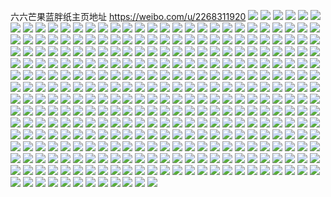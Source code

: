 六六芒果蓝胖纸主页地址 https://weibo.com/u/2268311920 
![](https://wx4.sinaimg.cn/mw2000/8733b170gy1h890ubvfr0j218k0u045d.jpg) 
![](https://wx4.sinaimg.cn/mw2000/8733b170gy1h890uccvxdj21ca0u00xk.jpg) 
![](https://wx4.sinaimg.cn/mw2000/8733b170gy1h890ucub2sj217j0u0tc7.jpg) 
![](https://wx4.sinaimg.cn/mw2000/8733b170gy1h890udcniij20u018rwhi.jpg) 
![](https://wx4.sinaimg.cn/mw2000/8733b170gy1h890udqx5xj20u01a5juc.jpg) 
![](https://wx4.sinaimg.cn/mw2000/8733b170gy1h890ue9nsjj21880u0adb.jpg) 
![](https://wx4.sinaimg.cn/mw2000/8733b170gy1h890uf6pbnj217q0u0qdb.jpg) 
![](https://wx4.sinaimg.cn/mw2000/8733b170gy1h890ug4m6rj20u01byn6j.jpg) 
![](https://wx4.sinaimg.cn/mw2000/8733b170gy1h890ugw8uxj20u01a1wi5.jpg) 
![](https://wx4.sinaimg.cn/mw2000/8733b170gy1h890uiooitj20u01900vw.jpg) 
![](https://wx4.sinaimg.cn/mw2000/8733b170gy1h890vdrgwsj21900u0q6a.jpg) 
![](https://wx4.sinaimg.cn/mw2000/8733b170gy1h890veru6gj20u019dtd9.jpg) 
![](https://wx4.sinaimg.cn/mw2000/8733b170gy1h890vfhwk0j21780u0ahn.jpg) 
![](https://wx4.sinaimg.cn/mw2000/8733b170gy1h890vgnirrj20u0190jye.jpg) 
![](https://wx4.sinaimg.cn/mw2000/8733b170gy1h890vhykkrj21830u078y.jpg) 
![](https://wx4.sinaimg.cn/mw2000/8733b170gy1h890viu0sjj20u00xuwk0.jpg) 
![](https://wx4.sinaimg.cn/mw2000/8733b170ly1h7osn81chyj20u00u0wjx.jpg) 
![](https://wx4.sinaimg.cn/mw2000/8733b170ly1h7osn9k5clj22c03404qr.jpg) 
![](https://wx4.sinaimg.cn/mw2000/8733b170ly1h7osna6gfoj20u0140dzt.jpg) 
![](https://wx4.sinaimg.cn/mw2000/8733b170ly1h7osnbrv7rj22c03407wi.jpg) 
![](https://wx4.sinaimg.cn/mw2000/8733b170ly1h7osneb403j22c0340x6q.jpg) 
![](https://wx4.sinaimg.cn/mw2000/8733b170ly1h7osnfd6jtj216k1kqhdt.jpg) 
![](https://wx4.sinaimg.cn/mw2000/8733b170ly1h7osnhgbrbj224n301kjp.jpg) 
![](https://wx4.sinaimg.cn/mw2000/8733b170ly1h7osnhx6wjj21400u044p.jpg) 
![](https://wx4.sinaimg.cn/mw2000/8733b170ly1h7osnj9oo5j21wf2upu0y.jpg) 
![](https://wx4.sinaimg.cn/mw2000/8733b170ly1h7osnkaiefj20xc18gtn8.jpg) 
![](https://wx4.sinaimg.cn/mw2000/8733b170ly1h7osnl2rejj20xc18gncp.jpg) 
![](https://wx4.sinaimg.cn/mw2000/8733b170ly1h7osnmizikj22dc35su0y.jpg) 
![](https://wx4.sinaimg.cn/mw2000/8733b170ly1h7osnng3mmj235s2dce82.jpg) 
![](https://wx4.sinaimg.cn/mw2000/8733b170ly1h3koon93tkj20u0140n18.jpg) 
![](https://wx4.sinaimg.cn/mw2000/8733b170ly1h1l3r3szhmj20u01u03ze.jpg) 
![](https://wx4.sinaimg.cn/mw2000/8733b170ly1h10cushbt8j20u0190abr.jpg) 
![](https://wx4.sinaimg.cn/mw2000/8733b170ly1h10cut0s2lj21900u0di3.jpg) 
![](https://wx4.sinaimg.cn/mw2000/8733b170ly1h10cutmg8cj20u0190gnf.jpg) 
![](https://wx4.sinaimg.cn/mw2000/8733b170ly1h10cuu9otkj20u018z76l.jpg) 
![](https://wx4.sinaimg.cn/mw2000/8733b170ly1h10cuusjwlj20u0190dhm.jpg) 
![](https://wx4.sinaimg.cn/mw2000/8733b170ly1h10cuvx0fuj20u018z40d.jpg) 
![](https://wx4.sinaimg.cn/mw2000/8733b170ly1h10cux1b0lj218z0u076r.jpg) 
![](https://wx4.sinaimg.cn/mw2000/8733b170ly1h10cuxj2mlj21900u0wgx.jpg) 
![](https://wx4.sinaimg.cn/mw2000/8733b170ly1h10cuxsy7yj20gq0m8wfv.jpg) 
![](https://wx4.sinaimg.cn/mw2000/8733b170ly1h10cuy6kckj20u00xaq54.jpg) 
![](https://wx4.sinaimg.cn/mw2000/8733b170ly1h10cuyrtuij21400u045q.jpg) 
![](https://wx4.sinaimg.cn/mw2000/8733b170ly1h10cuznyclj20u014043t.jpg) 
![](https://wx4.sinaimg.cn/mw2000/8733b170ly1h10cwvjhvlj20u01900ul.jpg) 
![](https://wx4.sinaimg.cn/mw2000/8733b170ly1h10cww1xb1j20u0190mzc.jpg) 
![](https://wx4.sinaimg.cn/mw2000/8733b170ly1h0da0vhqqcj20gz0fo3yy.jpg) 
![](https://wx4.sinaimg.cn/mw2000/8733b170ly1h0da0vqbxrj20ha0gcwfa.jpg) 
![](https://wx4.sinaimg.cn/mw2000/8733b170ly1gzz9v0giwqj222m340hdt.jpg) 
![](https://wx4.sinaimg.cn/mw2000/8733b170ly1gzz9v3ve88j23jz2dbkjm.jpg) 
![](https://wx4.sinaimg.cn/mw2000/8733b170ly1gy9d294qm4j20u0140wk3.jpg) 
![](https://wx4.sinaimg.cn/mw2000/8733b170ly1gxsr5k0qpyj20ku0wsn1n.jpg) 
![](https://wx4.sinaimg.cn/mw2000/8733b170ly1gxsr5jl1exj20ku0wsjwv.jpg) 
![](https://wx4.sinaimg.cn/mw2000/8733b170ly1gxsr5jiqrjj20ku0ws0ym.jpg) 
![](https://wx4.sinaimg.cn/mw2000/8733b170ly1gxsr5jbm8qj20ku0wswju.jpg) 
![](https://wx4.sinaimg.cn/mw2000/8733b170ly1gxsr5jr1urj20ku0wswip.jpg) 
![](https://wx4.sinaimg.cn/mw2000/8733b170ly1gxsr4s0c9qj20ku0kuju4.jpg) 
![](https://wx4.sinaimg.cn/mw2000/8733b170ly1gwzhhk3l8bj216o1kwnft.jpg) 
![](https://wx4.sinaimg.cn/mw2000/8733b170ly1gwzhhl9zn0j20xc1e0qgs.jpg) 
![](https://wx4.sinaimg.cn/mw2000/8733b170ly1gwzhhlq4vkj20o91hcgwq.jpg) 
![](https://wx4.sinaimg.cn/mw2000/8733b170ly1gwzhhm9apbj20xc18gaji.jpg) 
![](https://wx4.sinaimg.cn/mw2000/8733b170ly1gwzhhmrab2j216o16otk2.jpg) 
![](https://wx4.sinaimg.cn/mw2000/8733b170ly1gw1yel65qij206o06oglh.jpg) 
![](https://wx4.sinaimg.cn/mw2000/002tvBy8ly1gvej0sf7y2j60u0140wlq02.jpg) 
![](https://wx4.sinaimg.cn/mw2000/002tvBy8ly1gvej0sq3kzj606o06odfn02.jpg) 
![](https://wx4.sinaimg.cn/mw2000/002tvBy8ly1gvej0tcaw0j60u0140wmq02.jpg) 
![](https://wx4.sinaimg.cn/mw2000/002tvBy8ly1gvej0tsv9mj60u019043402.jpg) 
![](https://wx4.sinaimg.cn/mw2000/002tvBy8ly1gvej0u4ceqj60u0140tfw02.jpg) 
![](https://wx4.sinaimg.cn/mw2000/002tvBy8ly1gvej0ut13yj60u0140dn202.jpg) 
![](https://wx4.sinaimg.cn/mw2000/002tvBy8ly1gvej0vg7fqj60u0140alg02.jpg) 
![](https://wx4.sinaimg.cn/mw2000/002tvBy8ly1gvej0vykfzj60u00u0aee02.jpg) 
![](https://wx4.sinaimg.cn/mw2000/002tvBy8ly1gvej0whitzj60jz0dx78f02.jpg) 
![](https://wx4.sinaimg.cn/mw2000/8733b170ly1gpblvk18xyj21900u0n6o.jpg) 
![](https://wx4.sinaimg.cn/mw2000/8733b170ly1gpblvkikiyj20u0140tdz.jpg) 
![](https://wx4.sinaimg.cn/mw2000/8733b170ly1gpblvl3846j20u0140dql.jpg) 
![](https://wx4.sinaimg.cn/mw2000/8733b170ly1gpblvlpxlyj20u0140ahc.jpg) 
![](https://wx4.sinaimg.cn/mw2000/8733b170ly1gpblvm4qqrj20u0140do2.jpg) 
![](https://wx4.sinaimg.cn/mw2000/8733b170ly1gpblvmjylpj20u0140alf.jpg) 
![](https://wx4.sinaimg.cn/mw2000/8733b170ly1gpblx4iak4j20pf07f0ti.jpg) 
![](https://wx4.sinaimg.cn/mw2000/8733b170ly1gnhi6cgzyuj20af0lpmya.jpg) 
![](https://wx4.sinaimg.cn/mw2000/8733b170gy1glukkj1kx6j20qo0h4myh.jpg) 
![](https://wx4.sinaimg.cn/mw2000/8733b170gy1gcczbmvg0hj215o15oqv5.jpg) 
![](https://wx4.sinaimg.cn/mw2000/8733b170gy1gcczbo1smoj215o15ohdt.jpg) 
![](https://wx4.sinaimg.cn/mw2000/8733b170gy1gcczboxvayj215o15o7wh.jpg) 
![](https://wx4.sinaimg.cn/mw2000/8733b170gy1gcczbq3iikj215o15ohdt.jpg) 
![](https://wx4.sinaimg.cn/mw2000/8733b170gy1gcczbr2j0uj20u01hc1kx.jpg) 
![](https://wx4.sinaimg.cn/mw2000/8733b170gy1gcczbs7tbxj20u01hce81.jpg) 
![](https://wx4.sinaimg.cn/mw2000/8733b170gy1gc2qk6xhw5j21jk15okjm.jpg) 
![](https://wx4.sinaimg.cn/mw2000/8733b170gy1gc2qk895snj215o15okjl.jpg) 
![](https://wx4.sinaimg.cn/mw2000/8733b170gy1gc2qkcpiimj24805monpm.jpg) 
![](https://wx4.sinaimg.cn/mw2000/8733b170gy1gc2qketxzwj215o15ohdt.jpg) 
![](https://wx4.sinaimg.cn/mw2000/8733b170gy1gc2qkgujz2j20u01hce81.jpg) 
![](https://wx4.sinaimg.cn/mw2000/8733b170gy1g9e43e1glcj20gp0u043k.jpg) 
![](https://wx4.sinaimg.cn/mw2000/8733b170gy1g9e43fjmc7j21i11o0e81.jpg) 
![](https://wx4.sinaimg.cn/mw2000/8733b170gy1g9e43gktuoj217s1o07wh.jpg) 
![](https://wx4.sinaimg.cn/mw2000/8733b170gy1g9e43hv3olj21400u0e21.jpg) 
![](https://wx4.sinaimg.cn/mw2000/8733b170gy1g9e43ivy7bj20pk1hc1kx.jpg) 
![](https://wx4.sinaimg.cn/mw2000/8733b170gy1g9e43k1gtrj20pk1hc1kx.jpg) 
![](https://wx4.sinaimg.cn/mw2000/8733b170gy1g9ch5yp639j215o15ohdt.jpg) 
![](https://wx4.sinaimg.cn/mw2000/8733b170gy1g9ch64hq4cj24805mou1f.jpg) 
![](https://wx4.sinaimg.cn/mw2000/8733b170gy1g9ch66svcdj215o15oqv5.jpg) 
![](https://wx4.sinaimg.cn/mw2000/8733b170gy1g9ch683k1kj215o15oqv5.jpg) 
![](https://wx4.sinaimg.cn/mw2000/8733b170gy1g9ch691o1fj215o15ohd8.jpg) 
![](https://wx4.sinaimg.cn/mw2000/8733b170gy1g9ch6cw3fmj23402c0npm.jpg) 
![](https://wx4.sinaimg.cn/mw2000/8733b170gy1g9ch6ec4gnj215o15ou0x.jpg) 
![](https://wx4.sinaimg.cn/mw2000/8733b170gy1g9ch6idzn4j23402c0u16.jpg) 
![](https://wx4.sinaimg.cn/mw2000/8733b170gy1g8fecu1x5aj20u01hce81.jpg) 
![](https://wx4.sinaimg.cn/mw2000/8733b170gy1g8fecv1ppaj20pk1hc7wh.jpg) 
![](https://wx4.sinaimg.cn/mw2000/8733b170gy1g8fecvnue0j20tq0ql7cw.jpg) 
![](https://wx4.sinaimg.cn/mw2000/8733b170gy1g8fecx6zx9j22402gtb2a.jpg) 
![](https://wx4.sinaimg.cn/mw2000/8733b170gy1g8fecyogprj216k16lqv5.jpg) 
![](https://wx4.sinaimg.cn/mw2000/8733b170gy1g8feczpcpkj215o15ob29.jpg) 
![](https://wx4.sinaimg.cn/mw2000/8733b170gy1g8fed0e2t6j20sg0sgwu5.jpg) 
![](https://wx4.sinaimg.cn/mw2000/8733b170gy1g8fed19hatj21hc0pk7wh.jpg) 
![](https://wx4.sinaimg.cn/mw2000/8733b170gy1g8fed20rskj215o0rsnm7.jpg) 
![](https://wx4.sinaimg.cn/mw2000/8733b170ly1g7s75tno46j22402tcb2c.jpg) 
![](https://wx4.sinaimg.cn/mw2000/8733b170ly1g7s75uzh28j220y2ft1ky.jpg) 
![](https://wx4.sinaimg.cn/mw2000/8733b170ly1g7s75vh8flj20u01q8qkg.jpg) 
![](https://wx4.sinaimg.cn/mw2000/8733b170gy1g6wi92i6pqj20eo0eojs9.jpg) 
![](https://wx4.sinaimg.cn/mw2000/8733b170ly1g6tfqtcmouj20u0140gp6.jpg) 
![](https://wx4.sinaimg.cn/mw2000/8733b170ly1g6tfqtv6wgj20j6140acq.jpg) 
![](https://wx4.sinaimg.cn/mw2000/8733b170ly1g6tfqwayj1j20u0140gp3.jpg) 
![](https://wx4.sinaimg.cn/mw2000/8733b170ly1g6tfqwv3ozj20j6140q5f.jpg) 
![](https://wx4.sinaimg.cn/mw2000/8733b170ly1g6tfqy9abmj20u0140grc.jpg) 
![](https://wx4.sinaimg.cn/mw2000/8733b170ly1g6tfqywnjyj20u01hctcw.jpg) 
![](https://wx4.sinaimg.cn/mw2000/8733b170ly1g6tfqzypa2j20u01emdm7.jpg) 
![](https://wx4.sinaimg.cn/mw2000/8733b170ly1g6tfr114uwj20qo1hc7f5.jpg) 
![](https://wx4.sinaimg.cn/mw2000/8733b170ly1g6tfr1pd02j20u0140tc4.jpg) 
![](https://wx4.sinaimg.cn/mw2000/8733b170gy1g4zgr84nr4j20u01k8jso.jpg) 
![](https://wx4.sinaimg.cn/mw2000/8733b170gy1g4zgr8h49qj20u01k8gmj.jpg) 
![](https://wx4.sinaimg.cn/mw2000/8733b170gy1g4zgr8sjrjj20u01k8myg.jpg) 
![](https://wx4.sinaimg.cn/mw2000/8733b170gy1g4zgr96rt9j20u01k8gml.jpg) 
![](https://wx4.sinaimg.cn/mw2000/8733b170gy1g4zgr9lhmkj20u01k8wg0.jpg) 
![](https://wx4.sinaimg.cn/mw2000/8733b170gy1g4zgr9y2xqj20u01k8wfu.jpg) 
![](https://wx4.sinaimg.cn/mw2000/8733b170gy1g4zgraa8hnj20u01k8myn.jpg) 
![](https://wx4.sinaimg.cn/mw2000/8733b170gy1g4zgraxgvmj20u01k8jsp.jpg) 
![](https://wx4.sinaimg.cn/mw2000/8733b170gy1g4pqbb43fsj20u01o0111.jpg) 
![](https://wx4.sinaimg.cn/mw2000/8733b170gy1g4pqbbua3xj20u01o0doc.jpg) 
![](https://wx4.sinaimg.cn/mw2000/8733b170gy1g4pqbce6x2j20u0140qah.jpg) 
![](https://wx4.sinaimg.cn/mw2000/8733b170gy1g4pqbcoptzj20j80j9wg4.jpg) 
![](https://wx4.sinaimg.cn/mw2000/8733b170gy1g4pqbd9v1lj20rs223k2l.jpg) 
![](https://wx4.sinaimg.cn/mw2000/8733b170gy1g4pqbdtnp1j20rs224n4l.jpg) 
![](https://wx4.sinaimg.cn/mw2000/8733b170gy1g4pqbefnc2j20rs1jlqfd.jpg) 
![](https://wx4.sinaimg.cn/mw2000/8733b170gy1g4pqbf9tksj20u0140n61.jpg) 
![](https://wx4.sinaimg.cn/mw2000/8733b170gy1g4pqbfri3nj20rs112n4t.jpg) 
![](https://wx4.sinaimg.cn/mw2000/8733b170gy1g3uzeivfy7j20rs1jktkp.jpg) 
![](https://wx4.sinaimg.cn/mw2000/8733b170gy1g3uzeje1plj20rs1jlajg.jpg) 
![](https://wx4.sinaimg.cn/mw2000/8733b170gy1g3uzejvhwnj20rs1jljzo.jpg) 
![](https://wx4.sinaimg.cn/mw2000/8733b170gy1g3uzekcix0j20rs1jlgv0.jpg) 
![](https://wx4.sinaimg.cn/mw2000/8733b170gy1g3uzekwo7xj20rs2247em.jpg) 
![](https://wx4.sinaimg.cn/mw2000/8733b170gy1g3uzelkldhj20rs224n4l.jpg) 
![](https://wx4.sinaimg.cn/mw2000/8733b170gy1g3uzem7f05j20rs22445d.jpg) 
![](https://wx4.sinaimg.cn/mw2000/8733b170gy1g3uzemrae6j20u01dzn20.jpg) 
![](https://wx4.sinaimg.cn/mw2000/8733b170gy1g3uzenb0zlj20rs1jk4aw.jpg) 
![](https://wx4.sinaimg.cn/mw2000/8733b170gy1g3uxr0ccqij20u01jiqat.jpg) 
![](https://wx4.sinaimg.cn/mw2000/8733b170gy1g3uxrkqanbj20rs2jbgy9.jpg) 
![](https://wx4.sinaimg.cn/mw2000/8733b170gy1g3uxybi2gpj21400u0119.jpg) 
![](https://wx4.sinaimg.cn/mw2000/8733b170gy1g3uxypk628j20rs1jlk37.jpg) 
![](https://wx4.sinaimg.cn/mw2000/8733b170gy1g3uxytkelqj21400qo0wg.jpg) 
![](https://wx4.sinaimg.cn/mw2000/8733b170gy1g3uxz27q4bj20rs2j7wqx.jpg) 
![](https://wx4.sinaimg.cn/mw2000/8733b170gy1g3uxzaa2upj20rs223tnh.jpg) 
![](https://wx4.sinaimg.cn/mw2000/8733b170gy1g3uxzeuxzoj20rs224jze.jpg) 
![](https://wx4.sinaimg.cn/mw2000/8733b170gy1g3uxzl027ej20rs2247fa.jpg) 
![](https://wx4.sinaimg.cn/mw2000/8733b170gy1g2ob9rq337j21400u04ma.jpg) 
![](https://wx4.sinaimg.cn/mw2000/8733b170gy1g2ob9y1re4j20pp1hc7wh.jpg) 
![](https://wx4.sinaimg.cn/mw2000/8733b170gy1g2obadwn0sj22tc240kjo.jpg) 
![](https://wx4.sinaimg.cn/mw2000/8733b170gy1g2obah32zgj23402c0e84.jpg) 
![](https://wx4.sinaimg.cn/mw2000/8733b170gy1g2obaif7arj21601k04qp.jpg) 
![](https://wx4.sinaimg.cn/mw2000/8733b170gy1g2obak36a1j20pp1hc4qp.jpg) 
![](https://wx4.sinaimg.cn/mw2000/8733b170gy1g2obalgupfj20pp1hc4qp.jpg) 
![](https://wx4.sinaimg.cn/mw2000/8733b170gy1g2obaq9r9fj24g02yox6t.jpg) 
![](https://wx4.sinaimg.cn/mw2000/8733b170gy1g2obarkhy3j21400qotmf.jpg) 
![](https://wx4.sinaimg.cn/mw2000/8733b170gy1g1xgcr0pzkj20u00u0tc4.jpg) 
![](https://wx4.sinaimg.cn/mw2000/8733b170gy1g1xgcrke13j20u0140tdc.jpg) 
![](https://wx4.sinaimg.cn/mw2000/8733b170gy1g1xgcs3l2cj20u0140q88.jpg) 
![](https://wx4.sinaimg.cn/mw2000/8733b170gy1g1xgcsl2dnj20u0140af6.jpg) 
![](https://wx4.sinaimg.cn/mw2000/8733b170gy1g1xgct4pocj20u0128wlq.jpg) 
![](https://wx4.sinaimg.cn/mw2000/8733b170gy1g1xgctk38tj20rs15odgv.jpg) 
![](https://wx4.sinaimg.cn/mw2000/8733b170gy1g1xgctzv29j20u00u040m.jpg) 
![](https://wx4.sinaimg.cn/mw2000/8733b170gy1g1xgcvnusdj20u0140aca.jpg) 
![](https://wx4.sinaimg.cn/mw2000/8733b170gy1g1xgcx8ox4j20u0140n1c.jpg) 
![](https://wx4.sinaimg.cn/mw2000/8733b170gy1g184fk96zoj20u0140jvs.jpg) 
![](https://wx4.sinaimg.cn/mw2000/8733b170gy1g14rn6d8rej20u0140jwu.jpg) 
![](https://wx4.sinaimg.cn/mw2000/8733b170gy1g14rnatztrj20u0140aom.jpg) 
![](https://wx4.sinaimg.cn/mw2000/8733b170gy1g14rng7kjsj21400u0430.jpg) 
![](https://wx4.sinaimg.cn/mw2000/8733b170gy1g14rniz670j20u0140qbt.jpg) 
![](https://wx4.sinaimg.cn/mw2000/8733b170gy1g14rnmoqg1j20u0140djz.jpg) 
![](https://wx4.sinaimg.cn/mw2000/8733b170gy1g14rnp1g95j21400u0dmm.jpg) 
![](https://wx4.sinaimg.cn/mw2000/8733b170gy1g14rnpyxpij20u0140dkh.jpg) 
![](https://wx4.sinaimg.cn/mw2000/8733b170gy1g14rnr51ltj20u014043m.jpg) 
![](https://wx4.sinaimg.cn/mw2000/8733b170gy1g0vr1zsgbdj20rs0rsjt9.jpg) 
![](https://wx4.sinaimg.cn/mw2000/8733b170gy1g0amr7pfpbj20pp1hc426.jpg) 
![](https://wx4.sinaimg.cn/mw2000/8733b170gy1fzxq294aptj20u00gvwg4.jpg) 
![](https://wx4.sinaimg.cn/mw2000/8733b170gy1fzk22wyf5lj20u00u00wq.jpg) 
![](https://wx4.sinaimg.cn/mw2000/8733b170gy1fzk22x92wuj20lv0lv763.jpg) 
![](https://wx4.sinaimg.cn/mw2000/8733b170gy1fygokwykhhj20qo0zkjve.jpg) 
![](https://wx4.sinaimg.cn/mw2000/8733b170gy1fygokxf8ikj20qo0zk0xf.jpg) 
![](https://wx4.sinaimg.cn/mw2000/8733b170gy1fygokyz264j20zk0qo0ye.jpg) 
![](https://wx4.sinaimg.cn/mw2000/8733b170gy1fygokzcc0ij20k00u5gpc.jpg) 
![](https://wx4.sinaimg.cn/mw2000/8733b170gy1fygokzumrtj20qo0zkq7l.jpg) 
![](https://wx4.sinaimg.cn/mw2000/8733b170gy1fygol1k4vjj20zk0qo126.jpg) 
![](https://wx4.sinaimg.cn/mw2000/8733b170gy1fygol20xmdj20qo0zkq6o.jpg) 
![](https://wx4.sinaimg.cn/mw2000/8733b170gy1fy7rkauvhmj20k60bc0t0.jpg) 
![](https://wx4.sinaimg.cn/mw2000/8733b170gy1fxjk226o8lj20qo0zk78w.jpg) 
![](https://wx4.sinaimg.cn/mw2000/8733b170gy1fx50ks7wipj20qo0zkjss.jpg) 
![](https://wx4.sinaimg.cn/mw2000/8733b170gy1fx50ksn1a7j20qo0zkmzo.jpg) 
![](https://wx4.sinaimg.cn/mw2000/8733b170gy1fx50kt1w2mj20qo0zkmz2.jpg) 
![](https://wx4.sinaimg.cn/mw2000/8733b170gy1fx3dwdfo43j214g0qogu5.jpg) 
![](https://wx4.sinaimg.cn/mw2000/8733b170gy1fx3dweniwfj20qo0zk7bu.jpg) 
![](https://wx4.sinaimg.cn/mw2000/8733b170gy1fx3dwfzmlxj20qo0zkqc7.jpg) 
![](https://wx4.sinaimg.cn/mw2000/8733b170gy1fx3dwgzbgwj20qo0zkdlc.jpg) 
![](https://wx4.sinaimg.cn/mw2000/8733b170gy1fx3dwhw0jcj20qo0zk78n.jpg) 
![](https://wx4.sinaimg.cn/mw2000/8733b170gy1fx3dwj1fz6j20qo0zk7cs.jpg) 
![](https://wx4.sinaimg.cn/mw2000/8733b170gy1fx3dwksdh5j20qo0zktdk.jpg) 
![](https://wx4.sinaimg.cn/mw2000/8733b170gy1fx3dwlhg0kj20qo0zkn1e.jpg) 
![](https://wx4.sinaimg.cn/mw2000/8733b170gy1fx3dwmc911j20qo0zkdjt.jpg) 
![](https://wx4.sinaimg.cn/mw2000/8733b170gy1fx0p2yk054j20qo1jbn4b.jpg) 
![](https://wx4.sinaimg.cn/mw2000/8733b170gy1fwp7lel06gj20qo0zkdl5.jpg) 
![](https://wx4.sinaimg.cn/mw2000/8733b170gy1fwh6en5mwtj20zk0qojwv.jpg) 
![](https://wx4.sinaimg.cn/mw2000/8733b170gy1fw7pv24wysj20qo0zkgrs.jpg) 
![](https://wx4.sinaimg.cn/mw2000/8733b170gy1fw7qbvhi61j22qj3ndnpk.jpg) 
![](https://wx4.sinaimg.cn/mw2000/8733b170gy1fw7qbwqvp7j20m80esq8d.jpg) 
![](https://wx4.sinaimg.cn/mw2000/8733b170gy1fw7qbyoiu5j22tc240qv7.jpg) 
![](https://wx4.sinaimg.cn/mw2000/8733b170gy1fw7qc03dd1j211p1nzkjl.jpg) 
![](https://wx4.sinaimg.cn/mw2000/8733b170gy1fw7qc3hzw5j22tc2401l3.jpg) 
![](https://wx4.sinaimg.cn/mw2000/8733b170gy1fw7qc5i2cgj218k1o0hdu.jpg) 
![](https://wx4.sinaimg.cn/mw2000/8733b170gy1fw7qc6o41wj20u01404qp.jpg) 
![](https://wx4.sinaimg.cn/mw2000/8733b170gy1fw7qta8998j20zk0qoqby.jpg) 
![](https://wx4.sinaimg.cn/mw2000/8733b170gy1fw2czi3rv0j20zk0qoqcx.jpg) 
![](https://wx4.sinaimg.cn/mw2000/8733b170gy1fw2czfcl4dj211m1o0qv5.jpg) 
![](https://wx4.sinaimg.cn/mw2000/8733b170gy1fw2czmjylwj20qo0zk44u.jpg) 
![](https://wx4.sinaimg.cn/mw2000/8733b170gy1fw2czkl2uzj20qo0zk11o.jpg) 
![](https://wx4.sinaimg.cn/mw2000/8733b170gy1fw2czp07fcj20qo0zkwop.jpg) 
![](https://wx4.sinaimg.cn/mw2000/8733b170gy1fw2czr2xt5j20qo0zk0yh.jpg) 
![](https://wx4.sinaimg.cn/mw2000/8733b170gy1fw2cztrltkj22qj3ndhdy.jpg) 
![](https://wx4.sinaimg.cn/mw2000/8733b170gy1fw2czwg94bj20qo0zkahg.jpg) 
![](https://wx4.sinaimg.cn/mw2000/8733b170gy1fw2d0y9u7rj20u0140tt1.jpg) 
![](https://wx4.sinaimg.cn/mw2000/8733b170gy1fvqbg5oonbj20u01q8qqu.jpg) 
![](https://wx4.sinaimg.cn/mw2000/8733b170gy1fvo2mdsftyj20sx0lh11s.jpg) 
![](https://wx4.sinaimg.cn/mw2000/8733b170gy1fvlkjjt1yyj208c05qaa3.jpg) 
![](https://wx4.sinaimg.cn/mw2000/8733b170gy1fvlh4ohl6fj20u01q8h2f.jpg) 
![](https://wx4.sinaimg.cn/mw2000/8733b170gy1fvih4vvdfpj20hs0goaao.jpg) 
![](https://wx4.sinaimg.cn/mw2000/8733b170gy1fve1u05y3oj20qo0zkq9p.jpg) 
![](https://wx4.sinaimg.cn/mw2000/8733b170gy1fv117teoy8j20qo0zkdly.jpg) 
![](https://wx4.sinaimg.cn/mw2000/8733b170gy1fuyza03lcrj20t61j0wo7.jpg) 
![](https://wx4.sinaimg.cn/mw2000/8733b170gy1fuoksz0vk1j20j60ladhr.jpg) 
![](https://wx4.sinaimg.cn/mw2000/8733b170gy1fubylks239j20sg0sg75w.jpg) 
![](https://wx4.sinaimg.cn/mw2000/8733b170gy1fu1fab8aqhj20qo1jb43m.jpg) 
![](https://wx4.sinaimg.cn/mw2000/8733b170ly1ftlzjqy3e0j20qo0zk7ip.jpg) 
![](https://wx4.sinaimg.cn/mw2000/8733b170ly1ftlzjrmtynj20qo0zktty.jpg) 
![](https://wx4.sinaimg.cn/mw2000/8733b170ly1ftlzjsittcj20u00u018l.jpg) 
![](https://wx4.sinaimg.cn/mw2000/8733b170ly1ftlzjt33k4j20qo0zkao2.jpg) 
![](https://wx4.sinaimg.cn/mw2000/8733b170ly1ftlzjtry85j20u00u07jr.jpg) 
![](https://wx4.sinaimg.cn/mw2000/8733b170ly1ftlzjuim3aj20qo0zk1bj.jpg) 
![](https://wx4.sinaimg.cn/mw2000/8733b170ly1ftlzjv4b2ij20qo0zktde.jpg) 
![](https://wx4.sinaimg.cn/mw2000/8733b170ly1ftlzjvzlaaj20zk0nodr6.jpg) 
![](https://wx4.sinaimg.cn/mw2000/8733b170ly1ftlzjwkz7ej20u00xoark.jpg) 
![](https://wx4.sinaimg.cn/mw2000/8733b170gy1ft1ba1b4znj20rs0qoacn.jpg) 
![](https://wx4.sinaimg.cn/mw2000/8733b170gy1fszc4gqxyrj20c80a0glv.jpg) 
![](https://wx4.sinaimg.cn/mw2000/8733b170gy1fsihyjpiqqj20zk0qoacn.jpg) 
![](https://wx4.sinaimg.cn/mw2000/8733b170gy1fs6f42wjkdj20hs0j675k.jpg) 
![](https://wx4.sinaimg.cn/mw2000/8733b170ly1fquvknb6nbj22tc240qv6.jpg) 
![](https://wx4.sinaimg.cn/mw2000/8733b170ly1fquvjml6zzj20q817whdu.jpg) 
![](https://wx4.sinaimg.cn/mw2000/8733b170ly1fquvjx6510j22402tce81.jpg) 
![](https://wx4.sinaimg.cn/mw2000/8733b170ly1fquvk4syeyj22402tc7wh.jpg) 
![](https://wx4.sinaimg.cn/mw2000/8733b170ly1fquvkri7mnj20k00mn4c8.jpg) 
![](https://wx4.sinaimg.cn/mw2000/8733b170ly1fquvkweajzj20k00zkqmr.jpg) 
![](https://wx4.sinaimg.cn/mw2000/8733b170ly1fquvlb094vj22402tc7wi.jpg) 
![](https://wx4.sinaimg.cn/mw2000/8733b170ly1fquvln49upj22402tcu0x.jpg) 
![](https://wx4.sinaimg.cn/mw2000/8733b170ly1fquvmalt52j22402tcx6p.jpg) 
![](https://wx4.sinaimg.cn/mw2000/8733b170ly1fqs6ija4a0j22402tckjm.jpg) 
![](https://wx4.sinaimg.cn/mw2000/8733b170gy1fqo44yolnyj20v94orwwl.jpg) 
![](https://wx4.sinaimg.cn/mw2000/8733b170gy1fqo452ub5jj20n7cmv4qr.jpg) 
![](https://wx4.sinaimg.cn/mw2000/8733b170gy1fqo44vts6mj20sacmykjm.jpg) 
![](https://wx4.sinaimg.cn/mw2000/8733b170gy1fqo457dkx7j20v99boqv5.jpg) 
![](https://wx4.sinaimg.cn/mw2000/8733b170gy1fqo45a5n9ej20v95s37wh.jpg) 
![](https://wx4.sinaimg.cn/mw2000/8733b170gy1fqo45cf9y5j20v9569b29.jpg) 
![](https://wx4.sinaimg.cn/mw2000/8733b170gy1fqo45etb44j20v98934qp.jpg) 
![](https://wx4.sinaimg.cn/mw2000/8733b170gy1fqo45gx880j20v94ll1ex.jpg) 
![](https://wx4.sinaimg.cn/mw2000/8733b170gy1fqo45iyfa7j20v95il4p2.jpg) 
![](https://wx4.sinaimg.cn/mw2000/8733b170gy1fql6o28we0j21ch0qnjzk.jpg) 
![](https://wx4.sinaimg.cn/mw2000/8733b170gy1fql6mrxhx7j21400qodnb.jpg) 
![](https://wx4.sinaimg.cn/mw2000/8733b170gy1fql6o4de2jj21400qo7eq.jpg) 
![](https://wx4.sinaimg.cn/mw2000/8733b170gy1fql6p6hxmnj21900qo7eu.jpg) 
![](https://wx4.sinaimg.cn/mw2000/8733b170gy1fql6o0f4qgj20qo140jxn.jpg) 
![](https://wx4.sinaimg.cn/mw2000/8733b170gy1fql6p836d6j21400qodml.jpg) 
![](https://wx4.sinaimg.cn/mw2000/8733b170gy1fql6p9j5nxj21400qoag8.jpg) 
![](https://wx4.sinaimg.cn/mw2000/8733b170gy1fql6pbcyzzj21400qo4bc.jpg) 
![](https://wx4.sinaimg.cn/mw2000/8733b170gy1fql6pcuywwj20qo1k5102.jpg) 
![](https://wx4.sinaimg.cn/mw2000/8733b170gy1fqgudau4c3j20qo0zk7b2.jpg) 
![](https://wx4.sinaimg.cn/mw2000/8733b170gy1fqgudcavbwj20qo0zk46a.jpg) 
![](https://wx4.sinaimg.cn/mw2000/8733b170gy1fqguddrk7ej20zk0qowmv.jpg) 
![](https://wx4.sinaimg.cn/mw2000/8733b170gy1fqgudh2sh2j21kw0k3e55.jpg) 
![](https://wx4.sinaimg.cn/mw2000/8733b170gy1fqgudjsaxsj20qo0zkguv.jpg) 
![](https://wx4.sinaimg.cn/mw2000/8733b170gy1fqgudl7bdyj20qo0zkqbo.jpg) 
![](https://wx4.sinaimg.cn/mw2000/8733b170gy1fqgudmoq1ij20qo0zkjz9.jpg) 
![](https://wx4.sinaimg.cn/mw2000/8733b170gy1fqgudo2igzj20qo0zk7bb.jpg) 
![](https://wx4.sinaimg.cn/mw2000/8733b170gy1fqgudpiq1ej20qo0zkdq4.jpg) 
![](https://wx4.sinaimg.cn/mw2000/8733b170gy1fqe7j1e9kkj21440qogst.jpg) 
![](https://wx4.sinaimg.cn/mw2000/8733b170gy1fqe7j21tq6j20qo0zjdlr.jpg) 
![](https://wx4.sinaimg.cn/mw2000/8733b170gy1fqe7j2wwqoj20qo1bfn4k.jpg) 
![](https://wx4.sinaimg.cn/mw2000/8733b170gy1fqe7j3puxmj21490qowkn.jpg) 
![](https://wx4.sinaimg.cn/mw2000/8733b170gy1fqe7j4cijjj21490qo43u.jpg) 
![](https://wx4.sinaimg.cn/mw2000/8733b170gy1fqe7j51ajbj21490qotej.jpg) 
![](https://wx4.sinaimg.cn/mw2000/8733b170gy1fqe7j5sx9pj20qo1bfwmk.jpg) 
![](https://wx4.sinaimg.cn/mw2000/8733b170gy1fqe7j6j1qpj20qo10j7ae.jpg) 
![](https://wx4.sinaimg.cn/mw2000/8733b170gy1fqe7j0cd27j21bf0qon20.jpg) 
![](https://wx4.sinaimg.cn/mw2000/8733b170gy1fqe7g4wfs8j21bf0qo4ed.jpg) 
![](https://wx4.sinaimg.cn/mw2000/8733b170gy1fqe7g5ukqij20qo0zkagr.jpg) 
![](https://wx4.sinaimg.cn/mw2000/8733b170gy1fqe7g6mpezj20qo0qojw8.jpg) 
![](https://wx4.sinaimg.cn/mw2000/8733b170gy1fqe7g7bifzj21bf0qon20.jpg) 
![](https://wx4.sinaimg.cn/mw2000/8733b170gy1fqe7g7zpcjj214a0qote4.jpg) 
![](https://wx4.sinaimg.cn/mw2000/8733b170gy1fqe7g8qbdtj21bf0qoafd.jpg) 
![](https://wx4.sinaimg.cn/mw2000/8733b170gy1fqe7g9erkpj20qo0zk436.jpg) 
![](https://wx4.sinaimg.cn/mw2000/8733b170gy1fqe7g42mg9j21af0qo0z7.jpg) 
![](https://wx4.sinaimg.cn/mw2000/8733b170gy1fqe7ga63awj21490qodla.jpg) 
![](https://wx4.sinaimg.cn/mw2000/8733b170gy1fq2zn8rjj5j20qo0zktjq.jpg) 
![](https://wx4.sinaimg.cn/mw2000/8733b170gy1fq2zna1zbkj20qo0zkjz3.jpg) 
![](https://wx4.sinaimg.cn/mw2000/8733b170gy1fq2znawh8gj20qo0zkq8j.jpg) 
![](https://wx4.sinaimg.cn/mw2000/8733b170gy1fq2zn76ry7j20qo0zkaje.jpg) 
![](https://wx4.sinaimg.cn/mw2000/8733b170gy1fq2znc4scwj20qo0zkwpy.jpg) 
![](https://wx4.sinaimg.cn/mw2000/8733b170gy1fq2zndvo1dj20qo0zk7gi.jpg) 
![](https://wx4.sinaimg.cn/mw2000/8733b170gy1fq2znf8bp2j20qo0zktel.jpg) 
![](https://wx4.sinaimg.cn/mw2000/8733b170gy1fq2zngfre3j20qo0zk46x.jpg) 
![](https://wx4.sinaimg.cn/mw2000/8733b170gy1fq2znho90gj20qo0zktfh.jpg) 
![](https://wx4.sinaimg.cn/mw2000/8733b170gy1fpxm22ti8gj20qo0zkahw.jpg) 
![](https://wx4.sinaimg.cn/mw2000/8733b170gy1fpxm21n5h7j20qo0zkafy.jpg) 
![](https://wx4.sinaimg.cn/mw2000/8733b170gy1fpphhvys4wj20qo0zkdo9.jpg) 
![](https://wx4.sinaimg.cn/mw2000/8733b170gy1fpphhwspnlj20qo11ejvj.jpg) 
![](https://wx4.sinaimg.cn/mw2000/8733b170gy1fpphhuv6yej20hg0fb74z.jpg) 
![](https://wx4.sinaimg.cn/mw2000/8733b170gy1fpphhxneqej20qo0zk43y.jpg) 
![](https://wx4.sinaimg.cn/mw2000/8733b170gy1fp7w3qzl12j20qo0zkwlk.jpg) 
![](https://wx4.sinaimg.cn/mw2000/8733b170gy1fp7w3s2mrwj20qo0zkq8k.jpg) 
![](https://wx4.sinaimg.cn/mw2000/8733b170gy1fp7w3sw1g5j20qo0zkjzi.jpg) 
![](https://wx4.sinaimg.cn/mw2000/8733b170gy1fp7w3tqlxdj20qo0zkdnp.jpg) 
![](https://wx4.sinaimg.cn/mw2000/8733b170gy1fp7w3urmkjj20zk0qowol.jpg) 
![](https://wx4.sinaimg.cn/mw2000/8733b170gy1fp7w3vmz78j20qo1bgtfn.jpg) 
![](https://wx4.sinaimg.cn/mw2000/8733b170gy1fp39i0il4tj20m80rsdj8.jpg) 
![](https://wx4.sinaimg.cn/mw2000/8733b170gy1fp39i0uiccj20m80hsmzl.jpg) 
![](https://wx4.sinaimg.cn/mw2000/8733b170gy1fp39i18xv4j20qo1bgadv.jpg) 
![](https://wx4.sinaimg.cn/mw2000/8733b170gy1fp39i02apyj20qo1a3n7a.jpg) 
![](https://wx4.sinaimg.cn/mw2000/8733b170gy1fp10kc8gfwj20hs0m8tbd.jpg) 
![](https://wx4.sinaimg.cn/mw2000/8733b170gy1fp10kd9w6tj20qo13ramn.jpg) 
![](https://wx4.sinaimg.cn/mw2000/8733b170gy1fp10kbd6htj21gg0qowy9.jpg) 
